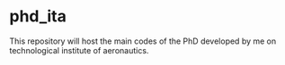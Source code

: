 # phd_ita
This repository will host the main codes of the PhD developed by me on technological institute of aeronautics.
